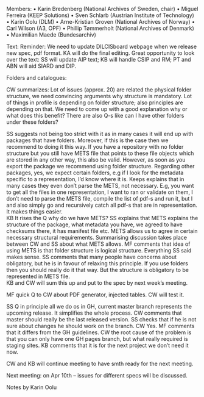 Members: 
•	Karin Bredenberg (National Archives of Sweden, chair)
•	Miguel Ferreira (KEEP Solutions)
•	Sven Schlarb (Austrian Institute of Technology)
•	Karin Oolu (DLM)
•	Arne-Kristian Groven (National Archives of Norway)
•	Carl Wilson (A3, OPF) 
•	Phillip Tømmerholt (National Archives of Denmark)
•	Maximilian Maede (Bundesarchiv)

Text:
Reminder: We need to update DILCISboard webpage when we release new spec, pdf format.  KA will do the final editing. Great opportunity to look over the text: SS will update AIP text; KB will handle CSIP and RM; PT and ABN will aid SIARD and DIP.  

Folders and catalogues: 

CW summarizes: Lot of issues (approx. 20) are related the physical folder structure, we need convincing arguments why structure is mandatory. Lot of things in profile is depending on folder structure; also principles are depending on that. We need to come up with a good explanation why or what does this benefit? There are also Q-s like can I have other folders under these folders? 

SS suggests not being too strict with it as in many cases it will end up with packages that have folders. Moreover, if this is the case then we recommend to doing it this way. If you have a repository with no folder structure but you still have METS file that points to these file objects which are stored in any other way, this also be valid. However, as soon as you export the package we recommend using folder structure. Regarding other packages, yes, we expect certain folders, e.g if I look for the metadata specific to a representation, I’d know where it is. Keeps explains that in many cases they even don’t parse the METS, not necessary. E.g, you want to get all the files in one representation, I want to ran or validate on them, I don’t need to parse the METS file, compile the list of pdf-s and run it, but I and also simply go and recursively catch all pdf-s that are in representation. It makes things easier.  
KB It rises the Q why do we have METS? SS explains that METS explains the structure of the package, what metadata you have, we agreed to have checksums there, it has manifest file etc. METS allows us to agree in certain necessary structural requirements. Summarising discussion takes place between CW and SS about what METS allows. 
MF comments that idea of using METS is that folder structure is logical structure. Everything SS said makes sense. 
SS comments that many people have concerns about obligatory, but he is in favour of relaxing this principle. If you use folders then you should really do it that way. But the structure is obligatory to be represented in METS file.  
KB and CW will sum this up and put to the spec by next week’s meeting. 

MF quick Q to CW about PDF generator, injected tables. CW will test it. 

SS Q in principle all we do os in GH, current master branch represents the upcoming release. It simplifies the whole process. CW comments that master should really be the last released version. SS checks that if he is not sure about changes he should work on the branch. CW Yes. MF comments that it differs from the GH guidelines. CW the root cause of the problem is that you can only have one GH pages branch, but what really required is staging sites. KB comments that it is for the next project we don’t need it now. 

CW and KB will continue meeting to have smth ready for the next meeting.

Next meeting: on Apr 10th – issues for different specs will be discussed. 

Notes by Karin Oolu
